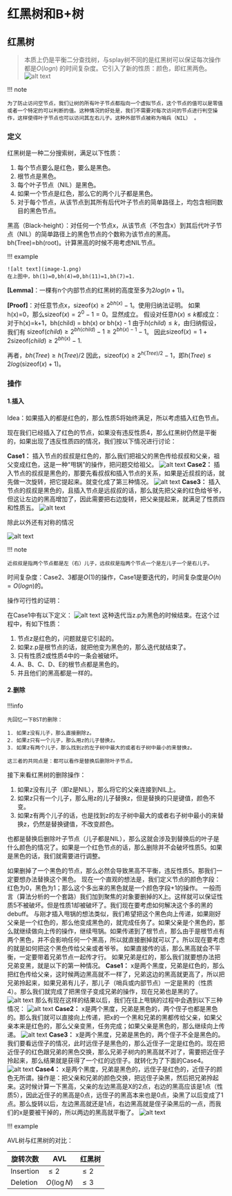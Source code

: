 # 红黑树和B+树

## 红黑树

> 本质上仍是平衡二分查找树，与splay树不同的是红黑树可以保证每次操作都是$O(logn)$ 的时间复杂度。它引入了新的性质：颜色，即红黑两色。
![alt text](image.png)

!!! note

    为了防止访问空节点，我们让树的所有叶子节点都指向一个虚拟节点，这个节点的值可以是零值或者一个特定的可以判断的值。这种情况的好处是，我们不需要对每次访问的节点进行判空操作，这样使得叶子节点也可以访问其左右儿子。这种外部节点被称为哨兵（NIL） 。

### 定义

红黑树是一种二分搜索树，满足以下性质：

1. 每个节点要么是红色，要么是黑色。
2. 根节点是黑色。
3. 每个叶子节点（NIL）是黑色。
4. 如果一个节点是红色，那么它的两个儿子都是黑色。
5. 对于每个节点，从该节点到其所有后代叶子节点的简单路径上，均包含相同数目的黑色节点。

黑高（Black-height）：对任何一个节点x，从该节点（不包含x）到其后代叶子节点（NIL）的简单路径上的黑色节点的个数称为该节点的黑高。bh(Tree)=bh(root)。计算黑高的时候不用考虑NIL节点。

!!! example

    ![alt text](image-1.png)
    在上图中，bh(1)=0,bh(4)=0,bh(11)=1,bh(7)=1.

**[Lemma]**：一棵有n个内部节点的红黑树的高度至多为$2log(n+1)$。

**[Proof]**：对任意节点x，$\text{sizeof}(x)\geq 2^{bh(x)}-1$。使用归纳法证明。
如果h(x)=0，那么$\text{sizeof}(x)= 2^0-1=0$。显然成立。
假设对任意$h(x)\leq k$都成立：
对于h(x)=k+1，bh(child) = bh(x) or bh(x) - 1 
由于$h(child)\leq k$，由归纳假设，我们有
$\text{sizeof}(child)\geq 2^{bh(child)}-1\geq 2^{bh(x)-1}-1$。
因此$\text{sizeof}(x)=1+2\text{sizeof}(child)\geq2^{bh(x)}-1$.

再者，$bh(Tree)\geq h(Tree)/2$
因此，$\text{sizeof}(x)\geq 2^{h(Tree)/2}-1$，即$h(Tree)\leq 2log(\text{sizeof}(x)+1)$。    

### 操作

#### 1.插入

Idea：如果插入的都是红色的，那么性质5将始终满足，所以考虑插入红色节点。

现在我们已经插入了红色的节点，如果没有违反性质4，那么红黑树仍然是平衡的，如果出现了违反性质四的情况，我们按以下情况进行讨论：

**Case1：** 插入节点的叔叔是红色的，那么我们把祖父的黑色传给叔叔和父亲，祖父变成红色，这是一种“甩锅”的操作，把问题交给祖父。
![alt text](image-2.png)
**Case2：** 插入节点的叔叔是黑色的，那要先看叔叔和插入节点的关系，如果是近叔叔的话，就先做一次旋转，把它提起来。就变化成了第三种情况。
![alt text](image-3.png)
**Case3：** 插入节点的叔叔是黑色的，且插入节点是远叔叔的话，那么就先把父亲的红色给爷爷，但这让左边的黑高增加了，因此需要把右边旋转，把父亲提起来，就满足了性质四和性质五。
![alt text](image-4.png)

除此以外还有对称的情况

![alt text](68522ead609409988b16faa9b63312d.jpg)

!!! note
    
    近叔叔是指两个节点都是左（右）儿子，远叔叔是指两个节点一个是左儿子一个是右儿子。

时间复杂度：Case2、3都是$O(1)$的操作，Case1是要迭代的，时间复杂度是$O(h)=O(logn)$的。

操作可行性的证明：

在Case1中有以下定义：
![alt text](image-6.png)
这种迭代当z.p为黑色的时候结束。在这个过程中，有如下性质： 
1. 节点z是红色的，问题就是它引起的。
2. 如果z.p是根节点的话，就把他变为黑色的，那么迭代就结束了。
3. 只有性质2或性质4中的一条会被破坏。
4. A、B、C、D、E的根节点都是黑色的。
5. 并且他们的黑高都是一样的。

#### 2.删除

!!!info

    先回忆一下BST的删除：
    
    1. 如果z没有儿子，那么直接删除z。
    2. 如果z只有一个儿子，那么用z的儿子替换z。
    3. 如果z有两个儿子，那么找到z的左子树中最大的或者右子树中最小的来替换z。
       
    这三者的共同点是：都可以看作是替换后删除叶子节点。

接下来看红黑树的删除操作：

1. 如果z没有儿子（即z是NIL），那么将它的父亲连接到NIL上。
2. 如果z只有一个儿子，那么用z的儿子替换z，但是替换的只是键值，颜色不变。
3. 如果z有两个儿子的话，也是找到z的左子树中最大的或者右子树中最小的来替换z，仍然是替换键值，不改变颜色。

也都是替换后删除叶子节点（儿子都是NIL），那么这就会涉及到替换后的叶子是什么颜色的情况了。如果是一个红色节点的话，那么删除并不会破坏性质5。如果是黑色的话，我们就需要进行调整。 

如果删掉了一个黑色的节点，那么必然会导致黑高不平衡，违反性质5。那我们一定要想办法替换这个黑色。
现在一个直观的想法是，我们定义节点的颜色字段：红色为0，黑色为1；那么这个多出来的黑色就是一个颜色字段+1的操作。
一般而言（算法分析的一个套路）我们加到聚焦的对象要删掉的X上。这样就可以保证性质5不被破坏。但是性质1却被破坏了。我们现在要考虑如何解决这个多的黑的debuff。
与刚才插入甩锅的想法类似，我们希望把这个黑色向上传递，如果刚好父亲是一个红色的，那么他变成黑色的，就完成任务了。如果父亲是个黑色的，那么就继续做向上传的操作，继续甩锅。如果传递到了根节点，那么由于是根节点有两个黑色，并不会影响任何一个黑高，所以就直接删掉就可以了。所以现在要考虑的就是如何把这个黑色传给父亲或者爷爷。
如果直接传的话，那么黑高就会不平衡，一定要带着兄弟节点一起传才行。
如果兄弟是红的，那么我们就要想办法把兄弟变黑，就是以下的第一种情况。
**Case1：** x是两个黑度，兄弟是红色的，那么把红色传给父亲，这时候两边黑高就不一样了，兄弟这边的黑高就更高了，所以把兄弟拎起来，如果兄弟有儿子，那儿子（哨兵或内部节点）一定是黑的（性质4）。那么我们就完成了把黑侄子变成兄弟的操作，现在兄弟也是黑的了。
![alt text](image-7.png)
那么有现在这样的结果以后，我们在往上甩锅的过程中会遇到以下三种情况：
![alt text](image-9.png)
**Case2：** x是两个黑度，兄弟是黑色的，两个侄子也都是黑色的。那么我们就可以直接向上传递，把x的一个黑和兄弟的黑都传给父亲，如果父亲本来是红色的，那么父亲变黑，任务完成；如果父亲是黑色的，那么继续向上传递。
![alt text](image-10.png)
**Case3：** x是两个黑度，兄弟是黑色的，两个侄子不全是黑色的。我们要看远侄子的情况，此时远侄子是黑色的，那么近侄子一定是红色的。现在把近侄子的红色跟兄弟的黑色交换，那么兄弟子树内的黑高就不对了，需要把近侄子拎起来，那么结果就是获得了一个红的远侄子。就转化为了下面的Case4。
![alt text](image-11.png)
**Case4：** x是两个黑度，兄弟是黑色的，远侄子是红色的，近侄子的颜色无所谓。操作是：把父亲和兄弟的颜色交换，把远侄子染黑，然后把兄弟拎起来。这时候计算一下黑高，父亲的左边黑高是X的2点，右边的黑高应该是1点（性质5），因此近侄子的黑高是0点，远侄子的黑高本来也是0点，染黑了以后变成了1点。那么旋转以后，左边黑高就还是1点，右边黑高就是侄子染黑后的一点，而我们的x是要被干掉的，所以两边的黑高就平衡了。
![alt text](image-12.png)

!!! example

    

AVL树与红黑树的对比：

| 旋转次数  | AVL         | 红黑树  |
| --------- | ----------- | ------- |
| Insertion | $\leq2$     | $\leq2$ |
| Deletion  | $O(\log N)$ | $\leq3$ |

